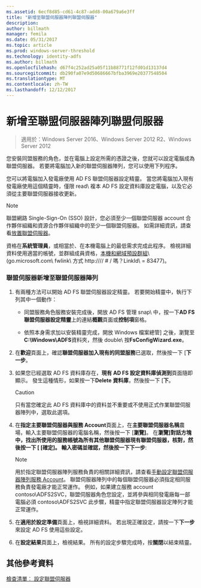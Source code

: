 ```yaml
---
ms.assetid: 6ecf8d85-cd61-4c87-add8-00a679a6e3ff
title: "新增至聯盟伺服器陣列聯盟伺服器"
description: 
author: billmath
manager: femila
ms.date: 05/31/2017
ms.topic: article
ms.prod: windows-server-threshold
ms.technology: identity-adfs
ms.author: billmath
ms.openlocfilehash: d67f4c252ad25a05f11b88771f12fd01d13137d4
ms.sourcegitcommit: db290fa07e9d50686667bfba3969e20377548504
ms.translationtype: MT
ms.contentlocale: zh-TW
ms.lasthandoff: 12/12/2017
---
```

# <a name="add-a-federation-server-to-a-federation-server-farm"></a>新增至聯盟伺服器陣列聯盟伺服器

>適用於：Windows Server 2016、Windows Server 2012 R2、Windows Server 2012

您安裝同盟服務的角色，並在電腦上設定所需的憑證之後，您就可以設定電腦成為聯盟伺服器。 若要將電腦加入新的聯盟伺服器陣列，您可以使用下列程序。  
  
您可以將電腦加入發電廠使用 AD FS 聯盟伺服器設定精靈。 當您將電腦加入現有發電廠使用這個精靈時，僅限 read\ 複本 AD FS 設定資料庫設定電腦，以及它必須從主要聯盟伺服器接收更新。  
  
> [!NOTE]  
> 聯盟網路 Single\-Sign\-On \(SSO\) 設計，您必須至少一個聯盟伺服器 account 合作夥伴組織和資源合作夥伴組織中的至少一個聯盟伺服器。 如需詳細資訊，請查看[放置聯盟伺服器](https://technet.microsoft.com/library/dd807127.aspx)。  
  
資格在**系統管理員**，或相當於、在本機電腦上的最低需求完成此程序。  檢視詳細資料使用適當的帳號，並群組成員資格，[本機和網域預設群組](https://go.microsoft.com/fwlink/?LinkId=83477)\ (go.microsoft.com\ fwlink\ 方式 http:///\/ # / 嗎？LinkId\ = 83477\)。   
  
### <a name="to-add-a-federation-server-to-a-federation-server-farm"></a>聯盟伺服器新增至聯盟伺服器陣列  
  
1.  有兩種方法可以開始 AD FS 聯盟伺服器設定精靈。 若要開始精靈中，執行下列其中一個動作：  
  
    -   同盟服務角色服務安裝完成後，開放 AD FS 管理 snap\ 中，按一下**AD FS 聯盟伺服器設定精靈**上的連結**概觀**頁面或**控制項**窗格。  
  
    -   依照本身需求加以安裝精靈完成，開放 Windows 檔案總管] 之後，瀏覽至**C:\\Windows\\ADFS**資料夾，然後 double\ 按**FsConfigWizard.exe**。  
  
2.  在**歡迎**頁面上，確認**聯盟伺服器加入現有的同盟服務**已選取，然後按一下 [**下一步**。  
  
3.  如果您已經選取 AD FS 資料庫存在，**現有 AD FS 設定資料庫偵測到**頁面隨即顯示。 發生這種情形，如果按一下**Delete 資料庫**，然後按一下 [**下**。  
  
    > [!CAUTION]  
    > 只有當您確定此 AD FS 資料庫中的資料並不重要或不使用正式作業聯盟伺服器陣列中，選取此選項。  
  
4.  在**指定主要聯盟伺服器與服務 Account**頁面上，在**主要聯盟伺服器名稱**農場，輸入主要聯盟伺服器的電腦名稱，然後按一下 [**瀏覽]**。 在**瀏覽]**對話方塊中，找出所使用的服務帳號為所有其他聯盟伺服器現有聯盟伺服器，核對，然後按一下 [ **[確定]**。 輸入密碼並確認，然後按一下**下一步**:  
  
    > [!NOTE]  
    > 用於指定聯盟伺服器陣列服務負責的相關詳細資訊，請查看[手動設定聯盟伺服器陣列服務 Account](Manually-Configure-a-Service-Account-for-a-Federation-Server-Farm.md)。 聯盟伺服器陣列中的每個聯盟伺服器必須指定相同服務負責發電廠才能正常運作。 例如，如果建立服務 account contoso\\ADFS2SVC，聯盟伺服器角色您設定，並將參與相同發電廠每一部電腦必須 contoso\\ADFS2SVC 此步驟，精靈中指定聯盟伺服器設定陣列才能正常運作。  
  
5.  在**適用於設定準備**頁面上，檢視詳細資料。 若出現正確設定，請按一下**下一步**來設定 AD FS 使用這些設定。  
  
6.  在**設定結果**頁面上，檢視結果。 所有的設定步驟完成時，按**關閉**以結束精靈。  
  
## <a name="additional-references"></a>其他參考資料  
[檢查清單︰ 設定聯盟伺服器](Checklist--Setting-Up-a-Federation-Server.md)  
  

